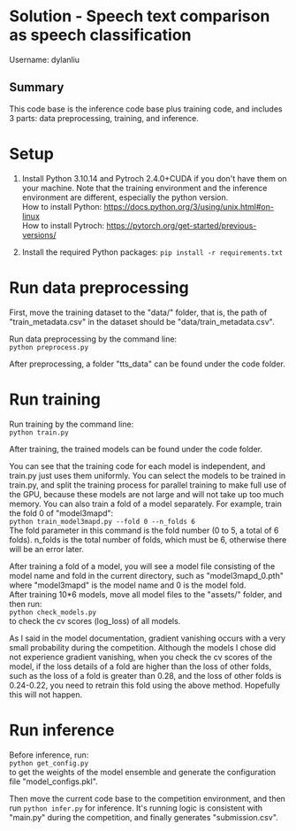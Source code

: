 # Solution -  Speech text comparison as speech classification

Username: dylanliu

## Summary

This code base is the inference code base plus training code, and includes 3 parts: data preprocessing, training, and inference.

# Setup

1. Install Python 3.10.14 and Pytroch 2.4.0+CUDA if you don't have them on your machine. Note that the training environment and the inference environment are different, especially the python version.   
How to install Python: https://docs.python.org/3/using/unix.html#on-linux  
How to install Pytroch: https://pytorch.org/get-started/previous-versions/  

2. Install the required Python packages:
`pip install -r requirements.txt`

# Run data preprocessing
First, move the training dataset to the "data/" folder, that is, the path of "train_metadata.csv" in the dataset should be "data/train_metadata.csv". 

Run data preprocessing by the command line:  
`python preprocess.py`  

After preprocessing, a folder "tts_data" can be found under the code folder.  

# Run training
Run training by the command line:   
`python train.py`  

After training, the trained models can be found under the code folder.   

You can see that the training code for each model is independent, and train.py just uses them uniformly. You can select the models to be trained in train.py, and split the training process for parallel training to make full use of the GPU, because these models are not large and will not take up too much memory. You can also train a fold of a model separately. For example, train the fold 0 of "model3mapd":  
`python train_model3mapd.py --fold 0 --n_folds 6`  
The fold parameter in this command is the fold number (0 to 5, a total of 6 folds). n_folds is the total number of folds, which must be 6, otherwise there will be an error later.  

After training a fold of a model, you will see a model file consisting of the model name and fold in the current directory, such as "model3mapd_0.pth" where "model3mapd" is the model name and 0 is the model fold.  
After training 10*6 models, move all model files to the "assets/" folder, and then run:  
`python check_models.py`  
to check the cv scores (log_loss) of all models.

As I said in the model documentation, gradient vanishing occurs with a very small probability during the competition. Although the models I chose did not experience gradient vanishing, when you check the cv scores of the model, if the loss details of a fold are higher than the loss of other folds, such as the loss of a fold is greater than 0.28, and the loss of other folds is 0.24-0.22, you need to retrain this fold using the above method. Hopefully this will not happen.  

# Run inference
Before inference, run:   
`python get_config.py`  
to get the weights of the model ensemble and generate the configuration file "model_configs.pkl".

Then move the current code base to the competition environment, and then run
`python infer.py`
for inference. It's running logic is consistent with "main.py" during the competition, and finally generates "submission.csv".